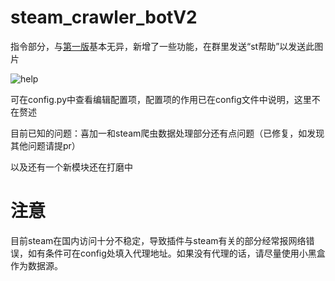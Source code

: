 # steam_crawler_botV2
指令部分，与[第一版](https://github.com/half-ghost/steam_crawler_bot)基本无异，新增了一些功能，在群里发送“st帮助”以发送此图片

![help](https://user-images.githubusercontent.com/55418764/155833576-86e57da8-4814-457a-a71c-159c9ba0eb5b.png)

可在config.py中查看编辑配置项，配置项的作用已在config文件中说明，这里不在赘述

目前已知的问题：喜加一和steam爬虫数据处理部分还有点问题（已修复，如发现其他问题请提pr）

以及还有一个新模块还在打磨中

# 注意
目前steam在国内访问十分不稳定，导致插件与steam有关的部分经常报网络错误，如有条件可在config处填入代理地址。如果没有代理的话，请尽量使用小黑盒作为数据源。
